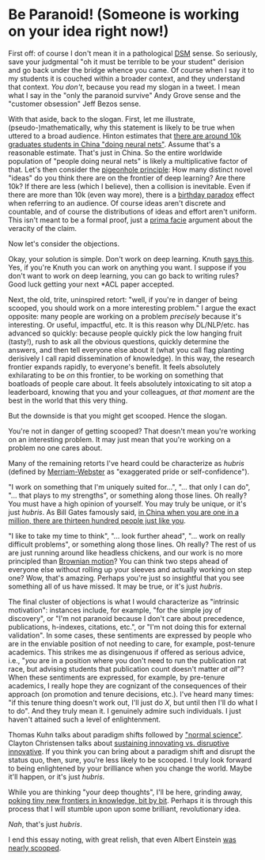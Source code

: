 # Be Paranoid! (Someone is working on your idea right now!)

First off: of course I don't mean it in a pathological [DSM](https://www.psychiatry.org/psychiatrists/practice/dsm) sense.
So seriously, save your judgmental "oh it must be terrible to be your student" derision and go back under the bridge whence you came.
Of course when I say it to my students it is couched within a broader context, and they understand that context.
_You don't_, because you read my slogan in a tweet.
I mean what I say in the "only the paranoid survive" Andy Grove sense and the "customer obsession" Jeff Bezos sense.

With that aside, back to the slogan.
First, let me illustrate, (pseudo-)mathematically, why this statement is likely to be true when uttered to a broad audience.
Hinton estimates that [there are around 10k graduates students in China "doing neural nets"](https://youtu.be/Mqt8fs6ZbHk?t=124).
Assume that's a reasonable estimate.
That's just in China.
So the entire worldwide population of "people doing neural nets" is likely a multiplicative factor of that.
Let's then consider the [pigeonhole principle](https://en.wikipedia.org/wiki/Pigeonhole_principle): How many distinct novel "ideas" do you think there are on the frontier of deep learning?
Are there 10k?
If there are less (which I believe), then a collision is inevitable.
Even if there are more than 10k (even way more), there is a [birthday paradox](https://en.wikipedia.org/wiki/Birthday_problem) effect when referring to an audience.
Of course ideas aren't discrete and countable, and of course the distributions of ideas and effort aren't uniform.
This isn't meant to be a formal proof, just a [prima facie](https://en.wikipedia.org/wiki/Prima_facie) argument about the veracity of the claim.

Now let's consider the objections.

Okay, your solution is simple.
Don't work on deep learning.
Knuth [says this](https://twitter.com/lintool/status/1057722875942068225).
Yes, if you're Knuth you can work on anything you want.
I suppose if you don't want to work on deep learning, you can go back to writing rules?
Good luck getting your next *ACL paper accepted.

Next, the old, trite, uninspired retort: "well, if you're in danger of being scooped, you should work on a more interesting problem."
I argue the exact opposite: many people are working on a problem _precisely_ because it's interesting.
Or useful, impactful, etc.
It is this reason why DL/NLP/etc. has advanced so quickly: because people quickly pick the low hanging fruit (tasty!), rush to ask all the obvious questions, quickly determine the answers, and then tell everyone else about it (what you call flag planting derisively I call rapid dissemination of knowledge).
In this way, the research frontier expands rapidly, to everyone's benefit.
It feels absolutely exhilarating to be _on_ this frontier, to be working on something that boatloads of people care about.
It feels absolutely intoxicating to sit atop a leaderboard, knowing that you and your colleagues, _at that moment_ are the best in the world that this very thing.

But the downside is that you might get scooped.
Hence the slogan.

You're not in danger of getting scooped?
That doesn't mean you're working on an interesting problem.
It may just mean that you're working on a problem no one cares about.

Many of the remaining retorts I've heard could be characterize as _hubris_ (defined by [Merriam-Webster](https://www.merriam-webster.com/dictionary/hubris) as "exaggerated pride or self-confidence").

"I work on something that I'm uniquely suited for...", "... that only I can do", "... that plays to my strengths", or something along those lines.
Oh really?
You must have a high opinion of yourself.
You may truly be unique, or it's just _hubris_.
As Bill Gates famously said, [in China when you are one in a million, there are thirteen hundred people just like you](https://books.google.com/books?id=CfHCBUepsXIC&pg=PA353&lpg=PA353&dq=%22one+in+a+million%22).

"I like to take my time to think", "... look further ahead", "... work on really difficult problems", or something along those lines.
Oh really?
The rest of us are just running around like headless chickens, and our work is no more principled than [Brownian motion](https://en.wikipedia.org/wiki/Brownian_motion)?
You can think two steps ahead of everyone else without rolling up your sleeves and actually working on step one?
Wow, that's amazing.
Perhaps you're just so insightful that you see something all of us have missed.
It may be true, or it's just _hubris_.

The final cluster of objections is what I would characterize as "intrinsic motivation":
instances include, for example, "for the simple joy of discovery", or "I'm not paranoid because I don't care about precedence, publications, h-indexes, citations, etc.", or "I'm not doing this for external validation".
In some cases, these sentiments are expressed by people who are in the enviable position of not needing to care, for example, post-tenure academics.
This strikes me as disingenuous if offered as serious advice, i.e., "_you_ are in a position where you don't need to run the publication rat race, but advising students that publication count doesn't matter _at all_"?
When these sentiments are expressed, for example, by pre-tenure academics, I really hope they are cognizant of the consequences of their approach (on promotion and tenure decisions, etc.).
I've heard many times: "if this tenure thing doesn't work out, I'll just do _X_, but until then I'll do what I to do".
And they truly mean it.
I genuinely admire such individuals.
I just haven't attained such a level of enlightenment.

Thomas Kuhn talks about paradigm shifts followed by ["normal science"](https://en.wikipedia.org/wiki/Normal_science).
Clayton Christensen talks about [sustaining innovating vs. disruptive innovative](https://en.wikipedia.org/wiki/The_Innovator%27s_Dilemma).
If you think you can bring about a paradigm shift and disrupt the status quo, then, sure, you're less likely to be scooped.
I truly look forward to being enlightened by your brilliance when you change the world.
Maybe it'll happen, or it's just _hubris_.

While you are thinking "your deep thoughts", I'll be here, grinding away, [poking tiny new frontiers in knowledge, bit by bit](http://matt.might.net/articles/phd-school-in-pictures/).
Perhaps it is through this process that I will stumble upon upon some brilliant, revolutionary idea.

_Nah_, that's just _hubris_.

I end this essay noting, with great relish, that even Albert Einstein [was nearly scooped](https://en.wikipedia.org/wiki/Relativity_priority_dispute).
